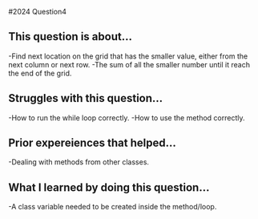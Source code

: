 #2024 Question4

## This question is about...
-Find next location on the grid that has the smaller value, either from the next column or next row.
-The sum of all the smaller number until it reach the end of the grid.

## Struggles with this question...
 -How to run the while loop correctly.
 -How to use the method correctly.
## Prior expereiences that helped...
 -Dealing with methods from other classes.

## What I learned by doing this question...
 -A class variable needed to be created inside the method/loop.
